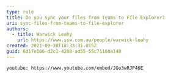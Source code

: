 ```yaml
---
type: rule
title: Do you sync your files from Teams to File Explorer?
uri: sync-files-from-teams-to-file-explorer
authors:
  - title: Warwick Leahy
    url: https://www.ssw.com.au/people/warwick-leahy
created: 2021-09-30T18:33:31.015Z
guid: 6d17e106-d2c1-4288-ad55-55c71160a148
---
```


            
<!--endintro-->

`youtube: https://www.youtube.com/embed/JGo3wRJP46E`
